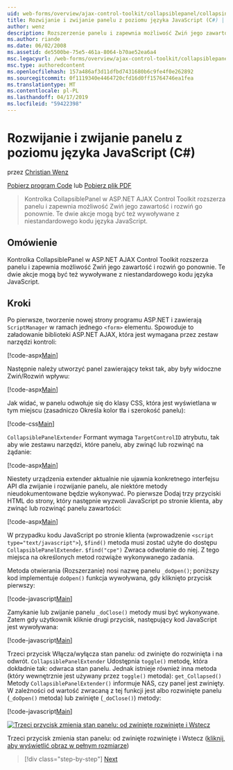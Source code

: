 ```yaml
---
uid: web-forms/overview/ajax-control-toolkit/collapsiblepanel/collapsing-and-expanding-a-panel-from-javascript-cs
title: Rozwijanie i zwijanie panelu z poziomu języka JavaScript (C#) | Dokumentacja firmy Microsoft
author: wenz
description: Rozszerzenie panelu i zapewnia możliwość Zwiń jego zawartość i rozwiń go kontrolki CollapsiblePanel w ASP.NET AJAX Control Toolkit...
ms.author: riande
ms.date: 06/02/2008
ms.assetid: de5500be-75e5-461a-8064-b70ae52ea6a4
msc.legacyurl: /web-forms/overview/ajax-control-toolkit/collapsiblepanel/collapsing-and-expanding-a-panel-from-javascript-cs
msc.type: authoredcontent
ms.openlocfilehash: 157a486af3d11dfbd7431680b6c9fe4f0e262892
ms.sourcegitcommit: 0f1119340e4464720cfd16d0ff15764746ea1fea
ms.translationtype: MT
ms.contentlocale: pl-PL
ms.lasthandoff: 04/17/2019
ms.locfileid: "59422398"
---
```

# <a name="collapsing-and-expanding-a-panel-from-javascript-c"></a>Rozwijanie i zwijanie panelu z poziomu języka JavaScript (C#)

przez [Christian Wenz](https://github.com/wenz)

[Pobierz program Code](http://download.microsoft.com/download/8/a/a/8aab3c3e-de6f-463f-805c-5fda567eef6e/CollapsiblePanel1.cs.zip) lub [Pobierz plik PDF](http://download.microsoft.com/download/b/6/a/b6ae89ee-df69-4c87-9bfb-ad1eb2b23373/collapsiblepanel1CS.pdf)

> Kontrolka CollapsiblePanel w ASP.NET AJAX Control Toolkit rozszerza panelu i zapewnia możliwość Zwiń jego zawartość i rozwiń go ponownie. Te dwie akcje mogą być też wywoływane z niestandardowego kodu języka JavaScript.


## <a name="overview"></a>Omówienie

Kontrolka CollapsiblePanel w ASP.NET AJAX Control Toolkit rozszerza panelu i zapewnia możliwość Zwiń jego zawartość i rozwiń go ponownie. Te dwie akcje mogą być też wywoływane z niestandardowego kodu języka JavaScript.

## <a name="steps"></a>Kroki

Po pierwsze, tworzenie nowej strony programu ASP.NET i zawierają `ScriptManager` w ramach jednego `<form>` elementu. Spowoduje to załadowanie biblioteki ASP.NET AJAX, która jest wymagana przez zestaw narzędzi kontroli:

[!code-aspx[Main](collapsing-and-expanding-a-panel-from-javascript-cs/samples/sample1.aspx)]

Następnie należy utworzyć panel zawierający tekst tak, aby były widoczne Zwiń/Rozwiń wpływu:

[!code-aspx[Main](collapsing-and-expanding-a-panel-from-javascript-cs/samples/sample2.aspx)]

Jak widać, w panelu odwołuje się do klasy CSS, która jest wyświetlana w tym miejscu (zasadniczo Określa kolor tła i szerokość panelu):

[!code-css[Main](collapsing-and-expanding-a-panel-from-javascript-cs/samples/sample3.css)]

`CollapsiblePanelExtender` Formant wymaga `TargetControlID` atrybutu, tak aby wie zestawu narzędzi, które panelu, aby zwinąć lub rozwinąć na żądanie:

[!code-aspx[Main](collapsing-and-expanding-a-panel-from-javascript-cs/samples/sample4.aspx)]

Niestety urządzenia extender aktualnie nie ujawnia konkretnego interfejsu API dla zwijanie i rozwijanie panelu, ale niektóre metody nieudokumentowane będzie wykonywać. Po pierwsze Dodaj trzy przyciski HTML do strony, który następnie wyzwoli JavaScript po stronie klienta, aby zwinąć lub rozwinąć panelu zawartości:

[!code-aspx[Main](collapsing-and-expanding-a-panel-from-javascript-cs/samples/sample5.aspx)]

W przypadku kodu JavaScript po stronie klienta (wprowadzenie `<script type="text/javascript">`), `$find()` metoda musi zostać użyte do dostępu `CollapsiblePanelExtender`. `$find("cpe")` Zwraca odwołanie do niej. Z tego miejsca na określonych metod rozwiąże wykonywanego zadania.

Metoda otwierania (Rozszerzanie) nosi nazwę panelu `_doOpen()`; poniższy kod implementuje `doOpen()` funkcja wywoływana, gdy kliknięto przycisk pierwszy:

[!code-javascript[Main](collapsing-and-expanding-a-panel-from-javascript-cs/samples/sample6.js)]

Zamykanie lub zwijanie panelu `_doClose()` metody musi być wykonywane. Zatem gdy użytkownik kliknie drugi przycisk, następujący kod JavaScript jest wywoływana:

[!code-javascript[Main](collapsing-and-expanding-a-panel-from-javascript-cs/samples/sample7.js)]

Trzeci przycisk Włącza/wyłącza stan panelu: od zwinięte do rozwinięta i na odwrót. `CollapsiblePanelExtender` Udostępnia `toggle()` metodę, która dokładnie tak: odwraca stan panelu. Jednak istnieje również inna metoda (który wewnętrznie jest używany przez `toggle()` metoda): `get_Collapsed()` Metody `CollapsiblePanelExtender()` informuje NAS, czy panel jest zwinięty. W zależności od wartość zwracaną z tej funkcji jest albo rozwinięte panelu (`_doOpen()` metoda) lub zwinięte (`_doClose()`) metody:

[!code-javascript[Main](collapsing-and-expanding-a-panel-from-javascript-cs/samples/sample8.js)]


[![Trzeci przycisk zmienia stan panelu: od zwinięte rozwinięte i Wstecz](collapsing-and-expanding-a-panel-from-javascript-cs/_static/image2.png)](collapsing-and-expanding-a-panel-from-javascript-cs/_static/image1.png)

Trzeci przycisk zmienia stan panelu: od zwinięte rozwinięte i Wstecz ([kliknij, aby wyświetlić obraz w pełnym rozmiarze](collapsing-and-expanding-a-panel-from-javascript-cs/_static/image3.png))

> [!div class="step-by-step"]
> [Next](collapsing-and-expanding-a-panel-from-javascript-vb.md)
